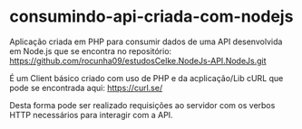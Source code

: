 # consumindo-api-criada-com-nodejs
Aplicação criada em PHP para consumir dados de uma API desenvolvida em Node.js que se encontra no repositório: https://github.com/rocunha09/estudosCelke.NodeJs-API.NodeJs.git

É um Client básico criado com uso de PHP e da acplicação/Lib cURL que pode se encontrada aqui:
https://curl.se/

Desta forma pode ser realizado requisições ao servidor com os verbos HTTP necessários para interagir com a API.
